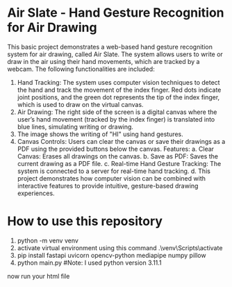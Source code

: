 # Air Slate - Hand Gesture Recognition for Air Drawing
This basic project demonstrates a web-based hand gesture recognition system for air drawing, called Air Slate. The system allows users to write or draw in the air using their hand movements, which are tracked by a webcam. The following functionalities are included:

1. Hand Tracking: The system uses computer vision techniques to detect the hand and track the movement of the index finger. Red dots indicate joint positions, and the green dot represents the tip of the index finger, which is used to draw on the virtual canvas.
2. Air Drawing: The right side of the screen is a digital canvas where the user’s hand movement (tracked by the index finger) is translated into blue lines, simulating writing or drawing.
3. The image shows the writing of "HI" using hand gestures.
4. Canvas Controls: Users can clear the canvas or save their drawings as a PDF using the provided buttons below the canvas.
Features:
a. Clear Canvas: Erases all drawings on the canvas.
b. Save as PDF: Saves the current drawing as a PDF file.
c. Real-time Hand Gesture Tracking: The system is connected to a server for real-time hand tracking.
d. This project demonstrates how computer vision can be combined with interactive features to provide intuitive, gesture-based drawing experiences.

# How to use this repository
1. python -m venv venv
2. activate virtual environment using this command .\venv\Scripts\activate
3. pip install fastapi uvicorn opencv-python mediapipe numpy pillow
4. python main.py
#Note: I used python version 3.11.1

now run your html file
